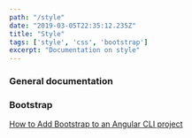 ```yaml
---
path: "/style"
date: "2019-03-05T22:35:12.235Z"
title: "Style"
tags: ['style', 'css', 'bootstrap']
excerpt: "Documentation on style"
---
```


### General documentation

### Bootstrap

[How to Add Bootstrap to an Angular CLI project](https://loiane.com/2017/08/how-to-add-bootstrap-to-an-angular-cli-project/)
